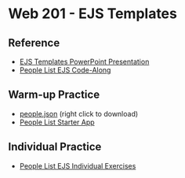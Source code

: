 # Web 201 - EJS Templates

## Reference
- <a href="EjsTemplates.pptx" target="_blank">EJS Templates PowerPoint Presentation</a>
- [People List EJS Code-Along](PeopleListEjsCodeAlong.md)

## Warm-up Practice
- <a href="people.json" target="_blank">people.json</a> (right click to download)
- [People List Starter App](PeopleListStarterApp.md)

## Individual Practice
- [People List EJS Individual Exercises](PeopleListEjsIndividualExercises.md)